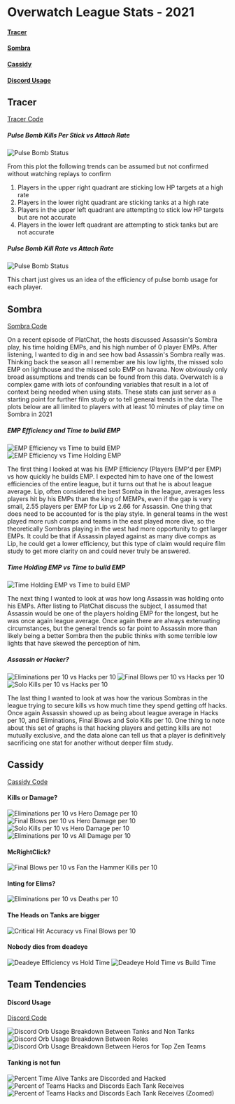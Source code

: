 # Overwatch League Stats - 2021
#### [Tracer](#tracer)
#### [Sombra](#sombra)
#### [Cassidy](#cassidy)
#### [Discord Usage](#discord-usage)


## Tracer
[Tracer Code](tracer.py)
##### Pulse Bomb Kills Per Stick vs Attach Rate
![Pulse Bomb Status](plots/tracer/pulse_bombs_kills_per_stick.png)

From this plot the following trends can be assumed but not confirmed without watching replays to confirm

1. Players in the upper right quadrant are sticking low HP targets at a high rate
2. Players in the lower right quadrant are sticking tanks at a high rate
3. Players in the upper left quadrant are attempting to stick low HP targets but are not accurate
4. Players in the lower left quadrant are attempting to stick tanks but are not accurate

##### Pulse Bomb Kill Rate vs Attach Rate
![Pulse Bomb Status](plots/tracer/pulse_bombs_kill_rate.png)

This chart just gives us an idea of the efficiency of pulse bomb usage for each player.

## Sombra
[Sombra Code](sombra.py)

On a recent episode of PlatChat, the hosts discussed Assassin's Sombra play, his time holding EMPs, and his high 
number of 0 player EMPs. After listening, I wanted to dig in and see how bad Assassin's Sombra really was. Thinking back
the season all I remember are his low lights, the missed solo EMP on lighthouse and the missed solo EMP on havana.
Now obviously only broad assumptions and trends can be found from this data. Overwatch is a complex game with lots of
confounding variables that result in a lot of context being needed when using stats. These stats can just server as a starting point
for further film study or to tell general trends in the data. The plots below are all limited to players with at least 
10 minutes of play time on Sombra in 2021

##### EMP Efficiency and Time to build EMP
![EMP Efficiency vs Time to build EMP](plots/sombra/emp_efficiency.png)
![EMP Efficiency vs Time Holding EMP](plots/sombra/emp_efficiency2.png)


The first thing I looked at was his EMP Efficiency (Players EMP'd per EMP) vs how quickly he builds EMP.
I expected him to have one of the lowest efficiencies of the entire league, but it turns out that he is about league average. 
Lip, often considered the best Somba in the league, averages less players hit by his EMPs than the king of MEMPs, 
even if the gap is very small, 2.55 players per EMP for Lip vs 2.66 for Assassin. One thing that does need to be accounted 
for is the play style. In general teams in the west played more rush comps and teams in the east played more dive,
so the theoretically Sombras playing in the west had more opportunity to get larger EMPs. It could be that if Assassin played against as
many dive comps as Lip, he could get a lower efficiency, but this type of claim would require film study to get more clarity on
and could never truly be answered.

##### Time Holding EMP vs Time to build EMP
![Time Holding EMP vs Time to build EMP](plots/sombra/emp_hold_build.png)

The next thing I wanted to look at was how long Assassin was holding onto his EMPs. After listing to PlatChat
discuss the subject, I assumed that Assassin would be one of the players holding EMP for the longest, but he was once
again league average. Once again there are always extenuating circumstances, but the general trends so far point to Assassin
more than likely being a better Sombra then the public thinks with some terrible low lights that have skewed the perception of him.


##### Assassin or Hacker?
![Eliminations per 10 vs Hacks per 10](plots/sombra/hack_vs_assassin3.png)
![Final Blows per 10 vs Hacks per 10](plots/sombra/hack_vs_assassin2.png)
![Solo Kills per 10 vs Hacks per 10](plots/sombra/hack_vs_assassin.png)

The last thing I wanted to look at was how the various Sombras in the league trying to secure kills vs how much time
they spend getting off hacks. Once again Assassin showed up as being about league average in Hacks per 10, and Eliminations, Final Blows and Solo Kills per 10.
One thing to note about this set of graphs is that hacking players and getting kills are not mutually exclusive, and the data alone can tell
us that a player is definitively sacrificing one stat for another without deeper film study.

## Cassidy
[Cassidy Code](cassidy.py)
#### Kills or Damage?
![Eliminations per 10 vs Hero Damage per 10](plots/cassidy/hero_damage_vs_elims.png)
![Final Blows per 10 vs Hero Damage per 10](plots/cassidy/hero_damage_vs_final_blows.png)
![Solo Kills per 10 vs Hero Damage per 10](plots/cassidy/hero_damage_vs_solo_kills.png)
![Eliminations per 10 vs All Damage per 10](plots/cassidy/all_damage_vs_elims.png)

#### McRightClick?
![Final Blows per 10 vs Fan the Hammer Kills per 10](plots/cassidy/fb_fan_kills.png)

#### Inting for Elims?
![Eliminations per 10 vs Deaths per 10](plots/cassidy/elims_vs_deaths.png)

#### The Heads on Tanks are bigger
![Critical Hit Accuracy vs Final Blows per 10](plots/cassidy/crit_vs_fb.png)

#### Nobody dies from deadeye
![Deadeye Efficiency vs Hold Time](plots/cassidy/deadeye_eff_hold.png)
![Deadeye Hold Time vs Build Time](plots/cassidy/deadeye_hold_build.png)

## Team Tendencies

#### Discord Usage
[Discord Code](discord_usage.py)

![Discord Orb Usage Breakdown Between Tanks and Non Tanks](plots/team/squshiy_discord_usage.png)
![Discord Orb Usage Breakdown Between Roles](plots/team/role_discord_usage.png)
![Discord Orb Usage Breakdown Between Heros for Top Zen Teams](plots/team/top_discord_usage.png)

#### Tanking is not fun
![Percent Time Alive Tanks are Discorded and Hacked](plots/team/tanks_no_fun.png)
![Percent of Teams Hacks and Discords Each Tank Receives](plots/team/tanks_no_fun2.png)
![Percent of Teams Hacks and Discords Each Tank Receives (Zoomed)](plots/team/tanks_no_fun2_zoom.png)

